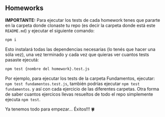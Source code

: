 ## Homeworks

**IMPORTANTE:** Para ejecutar los tests de cada homework tenes que pararte en la carpeta donde clonaste tu repo (es decir la carpeta donde está este `README.md`) y ejecutar el siguiente comando:

```bash
npm i
```

Esto instalará todas las dependencias necesarias (lo tenés que hacer una sóla vez), una vez terminado y cada vez que quieras ver cuantos tests pasaste ejecutá:

```bash
npm test {nombre del homework}.test.js
```

Por ejemplo, para ejecutar los tests de la carpeta Fundamentos, ejecutar: `npm test fundamentos.test.js`, también podrías ejecutar `npm test fundamentos`. y así con cada ejercicio de las diferentes carpetas. Otra forma de saber cuantos ejercicos llevas resueltos de todo el repo simplemente ejecuta `npm test`.

Ya tenemos todo para empezar... Éxitos!!! 🍀

